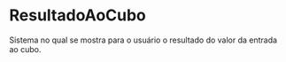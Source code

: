 # ResultadoAoCubo
Sistema no qual se mostra para o usuário o resultado do valor da entrada ao cubo.
